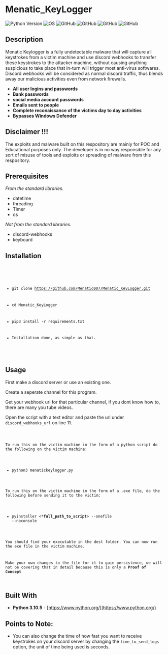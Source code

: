 # Menatic_KeyLogger

![Python Version](https://img.shields.io/badge/python-3.x-blue?style=flat&logo=python)
![OS](https://img.shields.io/badge/OS-GNU%2FLinux-red?style=flat&logo=linux)
![GitHub](https://img.shields.io/github/license/Menatic007/Menatic-SubDominator?style=flat-square)
![GitHub](https://img.shields.io/github/repo-size/Menatic007/Menatic-SubDominator)
![GitHub](https://img.shields.io/github/forks/Menatic007/Menatic-SubDominator?style=flat-square)
![GitHub](https://img.shields.io/github/stars/Menatic007/Menatic-SubDominator?style=social)




## **Description**

Menatic Keylogger is a fully undetectable malware that will capture all keystrokes from a victim machine and use discord webhooks to transfer these keystrokes to the attacker machine, without causing anything suspicious to take place that in-turn will trigger most anti-virus softwares. Discord webhooks will be considered as normal discord traffic, thus blends away our malicious activities even from network firewalls. 

  - **All user logins and passwords**
  - **Bank passwords**
  - **social media account passwords**
  - **Emails sent to people**
  - **Complete reconaissance of the victims day to day activities**
  - **Bypasses Windows Defender**

## Disclaimer !!!

<p>The exploits and malware built on this respository are mainly for POC and Educational purposes only. The developer is in no way responsible for any sort of misuse of tools and exploits or spreading of malware from this respository.</p>


## Prerequisites

*From the standard libraries.*
* datetime
* threading 
* Timer 
* os 

*Not from the standard libraries.*
* discord-webhooks 
* keyboard
## Installation

<code>

- git clone https://github.com/Menatic007/Menatic_KeyLogger.git
  
- cd Menatic_KeyLogger
  
- pip3 install -r requirements.txt

- Installation done, as simple as that.
  
</code> 

## Usage

First make a discord server or use an existing one.

Create a seperate channel for this program.

Get your webhook url for that particular channel, if you dont know how to, there are many you tube videos. 

Open the script with a text editor and paste the url under `discord_webhooks_url` on line 11.

<code>

To run this on the victim machine in the form of a python script do the following on the victim machine:

- python3 menatickeylogger.py

To run this on the victim machine in the form of a .exe file, do the following before sending it to the victim:

- pyinstaller <***full_path_to_script**> --onefile --noconsole

You should find your executable in the dest folder. You can now run the exe file in the victim machine.

Make your own changes to the file for it to gain persistence, we will not be covering that in detail because this is only a **Proof of Concept**

</code>

## Built With

* **Python 3.10.5** - [https://www.python.org/](https://www.python.org/)

## Points to Note:

- You can also change the time of how fast you want to receive keystrokes on your discord server by changing the `time_to_send_logs` option, the unit of time being used is seconds.

